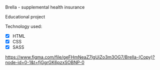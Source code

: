 Brella - supplemental health insurance

Educational project

Technology used:
- [x] HTML
- [x] CSS
- [x] SASS

https://www.figma.com/file/geFHmNeaZ7lgUiZo3m3OG7/Brella-(Copy)?node-id=0-1&t=fjGgrGK6pzxSOBNP-0
